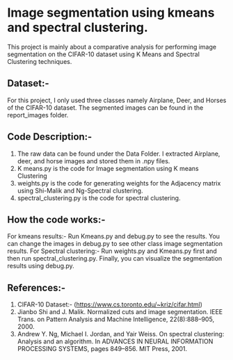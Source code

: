 # Image segmentation using kmeans and spectral clustering.

This project is mainly about a comparative analysis for performing image segmentation on the CIFAR-10 dataset using K Means and Spectral Clustering techniques.

## Dataset:-
For this project, I only used three classes namely Airplane, Deer, and Horses of the CIFAR-10 dataset. The segmented images can be found in the report_images folder.

## Code Description:-
1) The raw data can be found under the Data Folder. I extracted Airplane, deer, and horse images and stored them in .npy files.
2) K means.py is the code for Image segmentation using K means Clustering
3) weights.py is the code for generating weights for the Adjacency matrix using Shi-Malik and Ng-Spectral clustering.
4) spectral_clustering.py is the code for spectral clustering.

## How the code works:-
For kmeans results:- Run Kmeans.py and debug.py to see the results. You can change the images in debug.py to see other class image segmentation results.
For Spectral clustering:- Run weights.py and Kmeans.py first and then run spectral_clustering.py. Finally, you can visualize the segmentation results using debug.py.

## References:-
1) CIFAR-10 Dataset:- (https://www.cs.toronto.edu/~kriz/cifar.html)
2) Jianbo Shi and J. Malik. Normalized cuts and image segmentation. IEEE Trans. on Pattern Analysis and Machine Intelligence, 22(8):888–905, 2000.
3) Andrew Y. Ng, Michael I. Jordan, and Yair Weiss. On spectral clustering: Analysis and an algorithm. In ADVANCES IN NEURAL INFORMATION PROCESSING SYSTEMS, pages 849–856. MIT Press, 2001.


